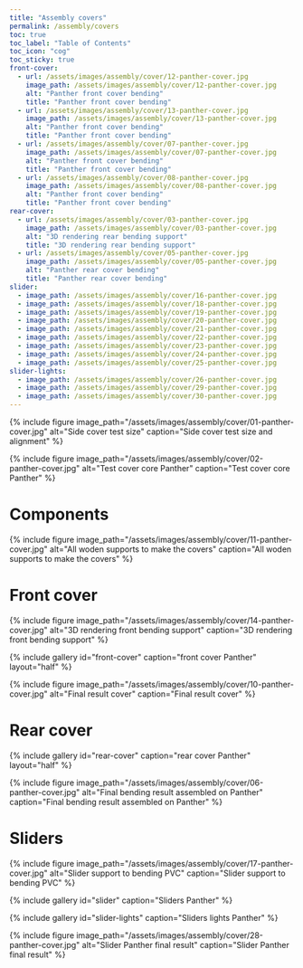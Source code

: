 ```yaml
---
title: "Assembly covers"
permalink: /assembly/covers
toc: true
toc_label: "Table of Contents"
toc_icon: "cog"
toc_sticky: true
front-cover:
  - url: /assets/images/assembly/cover/12-panther-cover.jpg
    image_path: /assets/images/assembly/cover/12-panther-cover.jpg
    alt: "Panther front cover bending"
    title: "Panther front cover bending"
  - url: /assets/images/assembly/cover/13-panther-cover.jpg
    image_path: /assets/images/assembly/cover/13-panther-cover.jpg
    alt: "Panther front cover bending"
    title: "Panther front cover bending"
  - url: /assets/images/assembly/cover/07-panther-cover.jpg
    image_path: /assets/images/assembly/cover/07-panther-cover.jpg
    alt: "Panther front cover bending"
    title: "Panther front cover bending"
  - url: /assets/images/assembly/cover/08-panther-cover.jpg
    image_path: /assets/images/assembly/cover/08-panther-cover.jpg
    alt: "Panther front cover bending"
    title: "Panther front cover bending"
rear-cover:
  - url: /assets/images/assembly/cover/03-panther-cover.jpg
    image_path: /assets/images/assembly/cover/03-panther-cover.jpg
    alt: "3D rendering rear bending support"
    title: "3D rendering rear bending support"
  - url: /assets/images/assembly/cover/05-panther-cover.jpg
    image_path: /assets/images/assembly/cover/05-panther-cover.jpg
    alt: "Panther rear cover bending"
    title: "Panther rear cover bending"
slider:
  - image_path: /assets/images/assembly/cover/16-panther-cover.jpg
  - image_path: /assets/images/assembly/cover/18-panther-cover.jpg
  - image_path: /assets/images/assembly/cover/19-panther-cover.jpg
  - image_path: /assets/images/assembly/cover/20-panther-cover.jpg
  - image_path: /assets/images/assembly/cover/21-panther-cover.jpg
  - image_path: /assets/images/assembly/cover/22-panther-cover.jpg
  - image_path: /assets/images/assembly/cover/23-panther-cover.jpg
  - image_path: /assets/images/assembly/cover/24-panther-cover.jpg
  - image_path: /assets/images/assembly/cover/25-panther-cover.jpg
slider-lights:
  - image_path: /assets/images/assembly/cover/26-panther-cover.jpg
  - image_path: /assets/images/assembly/cover/29-panther-cover.jpg
  - image_path: /assets/images/assembly/cover/30-panther-cover.jpg
---
```


{% include figure image_path="/assets/images/assembly/cover/01-panther-cover.jpg" alt="Side cover test size" caption="Side cover test size and alignment" %}

{% include figure image_path="/assets/images/assembly/cover/02-panther-cover.jpg" alt="Test cover core Panther" caption="Test cover core Panther" %}

# Components

{% include figure image_path="/assets/images/assembly/cover/11-panther-cover.jpg" alt="All woden supports to make the covers" caption="All woden supports to make the covers" %}

# Front cover

{% include figure image_path="/assets/images/assembly/cover/14-panther-cover.jpg" alt="3D rendering front bending support" caption="3D rendering front bending support" %}

{% include gallery id="front-cover" caption="front cover Panther" layout="half" %}

{% include figure image_path="/assets/images/assembly/cover/10-panther-cover.jpg" alt="Final result cover" caption="Final result cover" %}

# Rear cover

{% include gallery id="rear-cover" caption="rear cover Panther" layout="half" %}

{% include figure image_path="/assets/images/assembly/cover/06-panther-cover.jpg" alt="Final bending result assembled on Panther" caption="Final bending result assembled on Panther" %}

# Sliders

{% include figure image_path="/assets/images/assembly/cover/17-panther-cover.jpg" alt="Slider support to bending PVC" caption="Slider support to bending PVC" %}

{% include gallery id="slider" caption="Sliders Panther" %}

{% include gallery id="slider-lights" caption="Sliders lights Panther" %}

{% include figure image_path="/assets/images/assembly/cover/28-panther-cover.jpg" alt="Slider Panther final result" caption="Slider Panther final result" %}